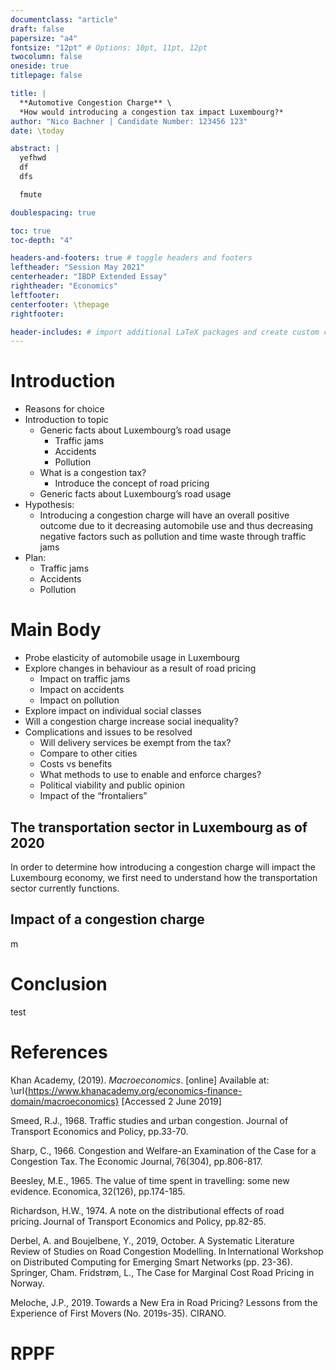 ```yaml
---
documentclass: "article"
draft: false
papersize: "a4"
fontsize: "12pt" # Options: 10pt, 11pt, 12pt
twocolumn: false
oneside: true
titlepage: false

title: |
  **Automotive Congestion Charge** \
  *How would introducing a congestion tax impact Luxembourg?*
author: "Nico Bachner | Candidate Number: 123456 123"
date: \today

abstract: |
  yefhwd
  df
  dfs

  fmute

doublespacing: true

toc: true
toc-depth: "4"

headers-and-footers: true # toggle headers and footers
leftheader: "Session May 2021"
centerheader: "IBDP Extended Essay"
rightheader: "Economics"
leftfooter:
centerfooter: \thepage
rightfooter:

header-includes: # import additional LaTeX packages and create custom commands here
---
```

# Introduction
- Reasons for choice
- Introduction to topic
  - Generic facts about Luxembourg’s road usage 
    - Traffic jams 
    - Accidents 
    - Pollution 
  - What is a congestion tax?
    - Introduce the concept of road pricing 
  - Generic facts about Luxembourg’s road usage
- Hypothesis:
  - Introducing a congestion charge will have an overall positive outcome due to it decreasing automobile use and thus decreasing negative factors such as pollution and time waste through traffic jams
- Plan:
  - Traffic jams
  - Accidents
  - Pollution

# Main Body

- Probe elasticity of automobile usage in Luxembourg 
- Explore changes in behaviour as a result of road pricing 
  - Impact on traffic jams 
  - Impact on accidents 
  - Impact on pollution 
- Explore impact on individual social classes 
- Will a congestion charge increase social inequality?
- Complications and issues to be resolved 
  - Will delivery services be exempt from the tax? 
  - Compare to other cities 
  - Costs vs benefits 
  - What methods to use to enable and enforce charges? 
  - Political viability and public opinion 
  - Impact of the “frontaliers” 
 

## The transportation sector in Luxembourg as of 2020
In order to determine how introducing a congestion charge will impact the Luxembourg economy, we first need to understand how the transportation sector currently functions.
    
## Impact of a congestion charge
m

# Conclusion
test

# References

Khan Academy, (2019). *Macroeconomics*. [online] Available at: \url{https://www.khanacademy.org/economics-finance-domain/macroeconomics} [Accessed 2 June 2019]

Smeed, R.J., 1968. Traffic studies and urban congestion. Journal of Transport Economics and Policy, pp.33-70.

Sharp, C., 1966. Congestion and Welfare-an Examination of the Case for a Congestion Tax. The Economic Journal, 76(304), pp.806-817.

Beesley, M.E., 1965. The value of time spent in travelling: some new evidence. Economica, 32(126), pp.174-185. 

Richardson, H.W., 1974. A note on the distributional effects of road pricing. Journal of Transport Economics and Policy, pp.82-85.

Derbel, A. and Boujelbene, Y., 2019, October. A Systematic Literature Review of Studies on Road Congestion Modelling. In International Workshop on Distributed Computing for Emerging Smart Networks (pp. 23-36). Springer, Cham. 
Fridstrøm, L., The Case for Marginal Cost Road Pricing in Norway.

Meloche, J.P., 2019. Towards a New Era in Road Pricing? Lessons from the Experience of First Movers (No. 2019s-35). CIRANO. 

# RPPF